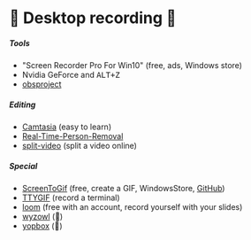 # 🎥 Desktop recording 🎥

<div class="row row-cols-md-2 mt-4"><div>

##### Tools

* "Screen Recorder Pro For Win10" (free, ads, Windows store)
* Nvidia GeForce and <kbd>ALT+Z</kbd>
* [obsproject](https://obsproject.com/)

##### Editing

* [Camtasia](https://www.techsmith.com/video-editor.html) (easy to learn)
* [Real-Time-Person-Removal](https://github.com/jasonmayes/Real-Time-Person-Removal)
* [split-video](https://split-video.com/) (split a video online)
</div><div>

##### Special

* [ScreenToGif](https://www.screentogif.com/) (free, create a GIF, WindowsStore, [GitHub](https://github.com/NickeManarin/ScreenToGif))
* [TTYGIF](https://github.com/icholy/ttygif) (record a terminal)
* [loom](https://www.loom.com/) (free with an account, record yourself with your slides)
* [wyzowl](https://www.wyzowl.com/) (👻)
* [yopbox](https://www.yopbox.com/) (👻)
</div></div>